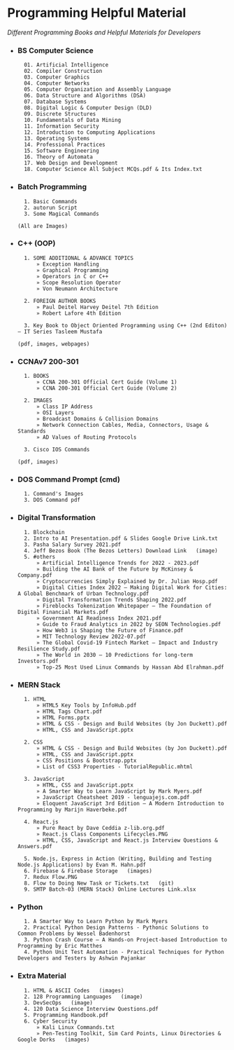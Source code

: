 # Programming Helpful Material
_Different Programming Books and Helpful Materials for Developers_

- ### BS Computer Science
        01. Artificial Intelligence
        02. Compiler Construction
        03. Computer Graphics
        04. Computer Networks
        05. Computer Organization and Assembly Language
        06. Data Structure and Algorithms (DSA)
        07. Database Systems
        08. Digital Logic & Computer Design (DLD)
        09. Discrete Structures
        10. Fundamentals of Data Mining
        11. Information Security
        12. Introduction to Computing Applications
        13. Operating Systems
        14. Professional Practices
        15. Software Engineering
        16. Theory of Automata
        17. Web Design and Development
        18. Computer Science All Subject MCQs.pdf & Its Index.txt

- ### Batch Programming
        1. Basic Commands
        2. autorun Script
        3. Some Magical Commands

      (All are Images)



- ### C++ (OOP)
        1. SOME ADDITIONAL & ADVANCE TOPICS
            » Exception Handling
            » Graphical Programming
            » Operators in C or C++
            » Scope Resolution Operator
            » Von Neumann Architecture

        2. FOREIGN AUTHOR BOOKS
            » Paul Deitel Harvey Deitel 7th Edition
            » Robert Lafore 4th Edition

        3. Key Book to Object Oriented Programming using C++ (2nd Editon) – IT Series Tasleem Mustafa

      (pdf, images, webpages)



- ### CCNAv7 200-301
        1. BOOKS
            » CCNA 200-301 Official Cert Guide (Volume 1)
            » CCNA 200-301 Official Cert Guide (Volume 2)

        2. IMAGES
            » Class IP Address
            » OSI Layers
            » Broadcast Domains & Collision Domains
            » Network Connection Cables, Media, Connectors, Usage & Standards
            » AD Values of Routing Protocols

        3. Cisco IOS Commands

      (pdf, images)



- ### DOS Command Prompt (cmd)
        1. Command's Images
        3. DOS Command pdf



- ### Digital Transformation
        1. Blockchain
        2. Intro to AI Presentation.pdf & Slides Google Drive Link.txt
        3. Pasha Salary Survey 2021.pdf
        4. Jeff Bezos Book (The Bezos Letters) Download Link   (image)
        5. #others
            » Artificial Intelligence Trends for 2022 - 2023.pdf
            » Building the AI Bank of the Future by McKinsey & Company.pdf
            » Cryptocurrencies Simply Explained by Dr. Julian Hosp.pdf
            » Digital Cities Index 2022 – Making Digital Work for Cities: A Global Benchmark of Urban Technology.pdf
            » Digital Transformation Trends Shaping 2022.pdf
            » Fireblocks Tokenization Whitepaper – The Foundation of Digital Financial Markets.pdf
            » Government AI Readiness Index 2021.pdf
            » Guide to Fraud Analytics in 2022 by SEON Technologies.pdf
            » How Web3 is Shaping the Future of Finance.pdf
            » MIT Technology Review 2022-07.pdf
            » The Global Covid-19 Fintech Market – Impact and Industry Resilience Study.pdf
            » The World in 2030 – 10 Predictions for long-term Investors.pdf
            » Top-25 Most Used Linux Commands by Hassan Abd Elrahman.pdf



- ### MERN Stack
        1. HTML
            » HTML5 Key Tools by InfoHub.pdf
            » HTML Tags Chart.pdf
            » HTML Forms.pptx
            » HTML & CSS - Design and Build Websites (by Jon Duckett).pdf
            » HTML, CSS and JavaScript.pptx

        2. CSS
            » HTML & CSS - Design and Build Websites (by Jon Duckett).pdf
            » HTML, CSS and JavaScript.pptx
            » CSS Positions & Bootstrap.pptx
            » List of CSS3 Properties - TutorialRepublic.mhtml

        3. JavaScript
            » HTML, CSS and JavaScript.pptx
            » A Smarter Way to Learn JavaScript by Mark Myers.pdf
            » JavaScript Cheatsheet 2019 - lenguajejs.com.pdf
            » Eloquent JavaScript 3rd Edition – A Modern Introduction to Programming by Marijn Haverbeke.pdf

        4. React.js
            » Pure React by Dave Ceddia z-lib.org.pdf
            » React.js Class Components Lifecycles.PNG
            » HTML, CSS, JavaScript and React.js Interview Questions & Answers.pdf

        5. Node.js, Express in Action (Writing, Building and Testing Node.js Applications) by Evan M. Hahn.pdf
        6. Firebase & Firebase Storage   (images)
        7. Redux Flow.PNG
        8. Flow to Doing New Task or Tickets.txt   (git)
        9. SMTP Batch-03 (MERN Stack) Online Lectures Link.xlsx



- ### Python
        1. A Smarter Way to Learn Python by Mark Myers
        2. Practical Python Design Patterns - Pythonic Solutions to Common Problems by Wessel Badenhorst
        3. Python Crash Course – A Hands-on Project-based Introduction to Programming by Eric Matthes
        4. Python Unit Test Automation - Practical Techniques for Python Developers and Testers by Ashwin Pajankar



- ### Extra Material
        1. HTML & ASCII Codes   (images)
        2. 128 Programming Languages   (image)
        3. DevSecOps   (image)
        4. 120 Data Science Interview Questions.pdf
        5. Programming Handbook.pdf
        6. Cyber Security
            » Kali Linux Commands.txt
            » Pen-Testing Toolkit, Sim Card Points, Linux Directories & Google Dorks   (images)
